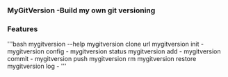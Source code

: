 ### MyGitVersion -Build my own git versioning

### Features
'''bash
mygitversion --help
mygitversion clone url
mygitversion init -
mygitversion config -
mygitversion status
mygitversion add -
mygitversion commit -
mygitversion push
mygitversion rm
mygitversion restore
mygitversion log -
'''
